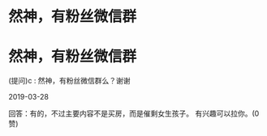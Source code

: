 # 然神，有粉丝微信群

# 然神，有粉丝微信群

(提问)c : 然神，有粉丝微信群么？谢谢

2019-03-28

回答：有的，不过主要内容不是买房，而是催剩女生孩子。 有兴趣可以拉你。(0 赞)